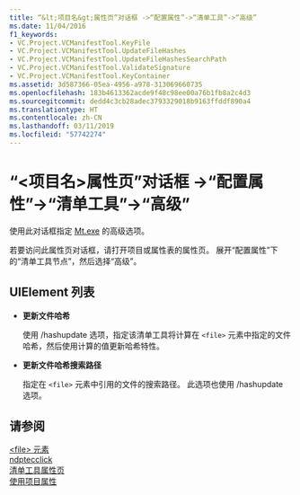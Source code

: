 ```yaml
---
title: “&lt;项目名&gt;属性页”对话框 ->“配置属性”->“清单工具”->“高级”
ms.date: 11/04/2016
f1_keywords:
- VC.Project.VCManifestTool.KeyFile
- VC.Project.VCManifestTool.UpdateFileHashes
- VC.Project.VCManifestTool.UpdateFileHashesSearchPath
- VC.Project.VCManifestTool.ValidateSignature
- VC.Project.VCManifestTool.KeyContainer
ms.assetid: 3d587366-05ea-4956-a978-313069660735
ms.openlocfilehash: 183b4613362acde9f48c98ee00a76b1fb8a2c4d3
ms.sourcegitcommit: dedd4c3cb28adec3793329018b9163ffddf890a4
ms.translationtype: HT
ms.contentlocale: zh-CN
ms.lasthandoff: 03/11/2019
ms.locfileid: "57742274"
---
```

# <a name="advanced-manifest-tool-configuration-properties-ltprojectnamegt-property-pages-dialog-box"></a>“&lt;项目名&gt;属性页”对话框 ->“配置属性”->“清单工具”->“高级”

使用此对话框指定 [Mt.exe](https://msdn.microsoft.com/library/aa375649) 的高级选项。

若要访问此属性页对话框，请打开项目或属性表的属性页。 展开“配置属性”下的“清单工具节点”，然后选择“高级”。

## <a name="uielement-list"></a>UIElement 列表

- **更新文件哈希**

   使用 /hashupdate 选项，指定该清单工具将计算在 `<file>` 元素中指定的文件哈希，然后使用计算的值更新哈希特性。

- **更新文件哈希搜索路径**

   指定在 `<file>` 元素中引用的文件的搜索路径。 此选项也使用 /hashupdate 选项。

## <a name="see-also"></a>请参阅

[\<file> 元素](/visualstudio/deployment/file-element-clickonce-application)<br>
[ndptecclick](/visualstudio/deployment/clickonce-application-manifest)<br>
[清单工具属性页](../ide/manifest-tool-property-pages.md)<br>
[使用项目属性](../ide/working-with-project-properties.md)
